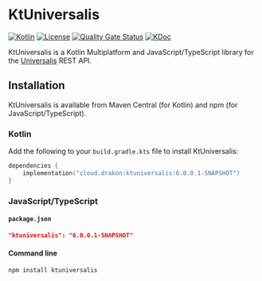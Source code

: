 # KtUniversalis

[![Kotlin](https://img.shields.io/badge/kotlin-1.9.10-blue.svg?logo=kotlin)](http://kotlinlang.org)
[![License](https://img.shields.io/github/license/drakon64/KtUniversalis)](https://opensource.org/license/mit/)
[![Quality Gate Status](https://sonarcloud.io/api/project_badges/measure?project=KtUniversalis&metric=alert_status)](https://sonarcloud.io/summary/new_code?id=KtUniversalis)
[![KDoc](https://javadoc.io/badge2/cloud.drakon/ktuniversalis/6.0.0.1-SNAPSHOT/KDoc.svg)](https://javadoc.io/doc/cloud.drakon/ktuniversalis/6.0.0.1-SNAPSHOT)

KtUniversalis is a Kotlin Multiplatform and JavaScript/TypeScript library for the [Universalis](https://universalis.app) REST API.

## Installation

KtUniversalis is available from Maven Central (for Kotlin) and npm (for JavaScript/TypeScript).

### Kotlin

Add the following to your `build.gradle.kts` file to install KtUniversalis:

```kotlin
dependencies {
    implementation("cloud.drakon:ktuniversalis:6.0.0.1-SNAPSHOT")
}
```

### JavaScript/TypeScript

#### `package.json`

```json
"ktuniversalis": "6.0.0.1-SNAPSHOT"
```

#### Command line

```commandline
npm install ktuniversalis
```
